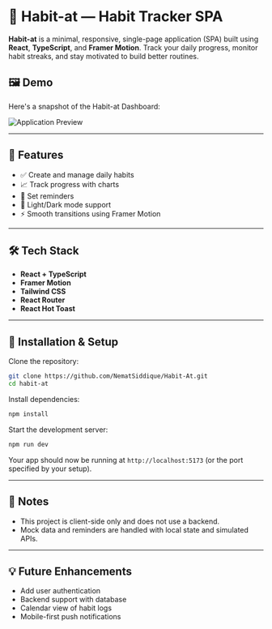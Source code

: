 # 🧠 Habit-at — Habit Tracker SPA

**Habit-at** is a minimal, responsive, single-page application (SPA) built using **React**, **TypeScript**, and **Framer Motion**. Track your daily progress, monitor habit streaks, and stay motivated to build better routines.

## 🖼️ Demo

Here's a snapshot of the Habit-at Dashboard:

![Application Preview](.public/demo.gif)

---

## 🚀 Features

* ✅ Create and manage daily habits
* 📈 Track progress with charts
* 🔔 Set reminders
* 🌙 Light/Dark mode support
* ⚡ Smooth transitions using Framer Motion

---

## 🛠️ Tech Stack

* **React + TypeScript**
* **Framer Motion**
* **Tailwind CSS**
* **React Router**
* **React Hot Toast**

---

## 🧹 Installation & Setup

Clone the repository:

```bash
git clone https://github.com/NematSiddique/Habit-At.git
cd habit-at
```

Install dependencies:

```bash
npm install
```

Start the development server:

```bash
npm run dev
```

Your app should now be running at `http://localhost:5173` (or the port specified by your setup).

---

## 📌 Notes

* This project is client-side only and does not use a backend.
* Mock data and reminders are handled with local state and simulated APIs.

---

## 💡 Future Enhancements

* Add user authentication
* Backend support with database
* Calendar view of habit logs
* Mobile-first push notifications

